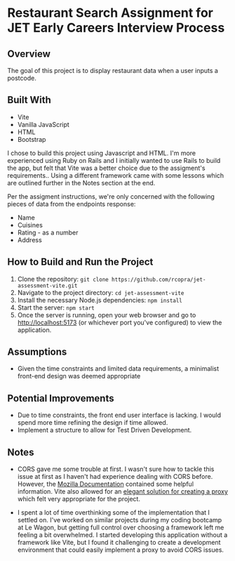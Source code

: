 # Restaurant Search Assignment for JET Early Careers Interview Process

## Overview

The goal of this project is to display restaurant data when a user inputs a postcode.

## Built With

- Vite
- Vanilla JavaScript
- HTML
- Bootstrap

I chose to build this project using Javascript and HTML. I'm more experienced using Ruby on Rails and I initially wanted to use Rails to build the app, but felt that Vite was a better choice due to the assigment's requirements.. Using a different framework came with some lessons which are outlined further in the Notes section at the end.

Per the assigment instructions, we're only concerned with the following pieces of data from the endpoints response:

- Name
- Cuisines
- Rating - as a number
- Address

## How to Build and Run the Project

1. Clone the repository:
   `git clone https://github.com/rcopra/jet-assessment-vite.git`
2. Navigate to the project directory:
   `cd jet-assessment-vite`
3. Install the necessary Node.js dependencies:
   `npm install`
4. Start the server:
   `npm start`
5. Once the server is running, open your web browser and go to [http://localhost:5173](http://localhost:5173) (or whichever port you've configured) to view the application.

## Assumptions

- Given the time constraints and limited data requirements, a minimalist front-end design was deemed appropriate

## Potential Improvements

- Due to time constraints, the front end user interface is lacking. I would spend more time refining the design if time allowed.
- Implement a structure to allow for Test Driven Development.

## Notes

- CORS gave me some trouble at first. I wasn't sure how to tackle this issue at first as I haven't had experience dealing with CORS before. However, the [Mozilla Documentation](https://developer.mozilla.org/en-US/docs/Web/HTTP/CORS) contained some helpful information. Vite also allowed for an [elegant solution for creating a proxy](https://vitejs.dev/config/server-options#server-proxy) which felt very appropriate for the project.

- I spent a lot of time overthinking some of the implementation that I settled on. I've worked on similar projects during my coding bootcamp at Le Wagon, but getting full control over choosing a framework left me feeling a bit overwhelmed. I started developing this application without a framework like Vite, but I found it challenging to create a development environment that could easily implement a proxy to avoid CORS issues.
